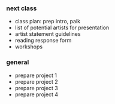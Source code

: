 ### next class
- class plan: prep intro, paik
- list of potential artists for presentation
- artist statement guidelines
- reading response form
- workshops

### general
- prepare project 1
- prepare project 2
- prepare project 3
- prepare project 4


